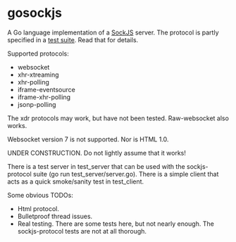 gosockjs
========

A Go language implementation of a [SockJS](https://github.com/sockjs/sockjs-client) server.
The protocol is partly specified in a [test suite](https://github.com/sockjs/sockjs-protocol/blob/master/sockjs-protocol-0.3.py). Read that for details.

Supported protocols:
* websocket
* xhr-xtreaming
* xhr-polling
* iframe-eventsource
* iframe-xhr-polling
* jsonp-polling

The xdr protocols may work, but have not been tested. Raw-websocket also works.

Websocket version 7 is not supported. Nor is HTML 1.0.

UNDER CONSTRUCTION. Do not lightly assume that it works!

There is a test server in test_server that can be used with the sockjs-protocol suite (go run test_server/server.go). There is a simple client that acts as a quick smoke/sanity test in test_client.

Some obvious TODOs:
* Html protocol.
* Bulletproof thread issues.
* Real testing. There are some tests here, but not nearly enough. The sockjs-protocol tests are not at all thorough.
